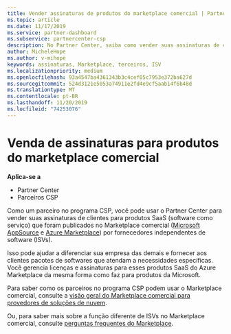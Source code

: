 ```yaml
---
title: Vender assinaturas de produtos do marketplace comercial | Partner Center
ms.topic: article
ms.date: 11/17/2019
ms.service: partner-dashboard
ms.subservice: partnercenter-csp
description: No Partner Center, saiba como vender suas assinaturas de clientes para produtos de SaaS publicados no Marketplace por fornecedores independentes de software (ISVs).
author: MicheleHope
ms.author: v-mihope
keywords: assinaturas, Marketplace, terceiros, ISV
ms.localizationpriority: medium
ms.openlocfilehash: 93a4547ba4361343b3c4cef05c7953e372ba627d
ms.sourcegitcommit: 524d3121e5053a74911e2fd4e9cf5aab14f6b48d
ms.translationtype: MT
ms.contentlocale: pt-BR
ms.lasthandoff: 11/20/2019
ms.locfileid: "74253076"
---
```

# <a name="sell-subscriptions-to-commercial-marketplace-products"></a>Venda de assinaturas para produtos do marketplace comercial

**Aplica-se a**

- Partner Center
- Parceiros CSP

Como um parceiro no programa CSP, você pode usar o Partner Center para vender suas assinaturas de clientes para produtos SaaS (software como serviço) que foram publicados no Marketplace comercial ([Microsoft AppSource](https://appsource.microsoft.com/) e [Azure Marketplace](https://azuremarketplace.microsoft.com/)) por fornecedores independentes de software (ISVs). 

Isso pode ajudar a diferenciar sua empresa das demais e fornecer aos clientes pacotes de softwares que atendam a necessidades específicas. Você gerencia licenças e assinaturas para esses produtos SaaS do Azure Marketplace da mesma forma como faz para produtos da Microsoft.

Para saber como os parceiros no programa CSP podem usar o Marketplace comercial, consulte a [visão geral do Marketplace comercial para provedores de soluções de nuvem](csp-commercial-marketplace-overview.md).

Ou, para saber mais sobre a função diferente de ISVs no Marketplace comercial, consulte [perguntas frequentes do Marketplace](https://docs.microsoft.com/azure/marketplace/marketplace-faq-publisher-guide).
